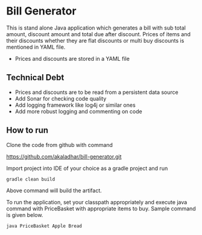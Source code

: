 # Bill Generator
This is stand alone Java application which generates a bill with sub total amount, discount amount and total due after discount. 
Prices of items and their discounts whether they are flat discounts or multi buy 
discounts is mentioned in YAML file.

 - Prices and discounts are stored in a YAML file

## Technical Debt
- Prices and discounts are to be read from a persistent data source
- Add Sonar for checking code quality
- Add logging framework like log4j or similar ones
- Add more robust logging and commenting on code

## How to run

Clone the code from github with command 

https://github.com/akaladhar/bill-generator.git

Import project into IDE of your choice as a gradle project and run

`gradle clean build`

Above command will build the artifact.

To run the application, set your classpath appropriately and execute java command with PriceBasket with appropriate items to buy. Sample command is given below.

`java PriceBasket Apple Bread`

